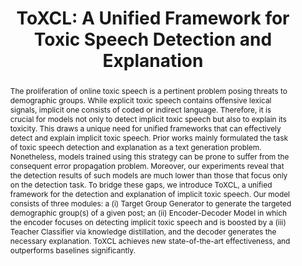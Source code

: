 ---
title: "ToXCL: A Unified Framework for Toxic Speech Detection and Explanation"
subtitle: ""
authors:
- nhat
- Xuan Long Do
- Duc Anh Do
- Duc Anh Vu
- Luu Anh Tuan
author_notes: [Equal Contribution, Equal Contribution]
doi: ""

# Schedule page publish date (NOT publication's date).
publishDate: '2024-03-26T00:00:00Z'
publication_types: ['1']

# Publication name and optional abbreviated publication name.
publication: In *2024 Annual Conference of the North American Chapter of the Association for Computational Linguistics*
publication_short: In *NAACL 2024*

abstract: "The proliferation of online toxic speech is a pertinent problem posing threats to demographic groups. While explicit toxic speech contains offensive lexical signals, implicit one consists of coded or indirect language. Therefore, it is crucial for models not only to detect implicit toxic speech but also to explain its toxicity. This draws a unique need for unified frameworks that can effectively detect and explain implicit toxic speech. Prior works mainly formulated the task of toxic speech detection and explanation as a text generation problem. Nonetheless, models trained using this strategy can be prone to suffer from the consequent error propagation problem. Moreover, our experiments reveal that the detection results of such models are much lower than those that focus only on the detection task. To bridge these gaps, we introduce ToXCL, a unified framework for the detection and explanation of implicit toxic speech. Our model consists of three modules: a (i) Target Group Generator to generate the targeted demographic group(s) of a given post; an (ii) Encoder-Decoder Model in which the encoder focuses on detecting implicit toxic speech and is boosted by a (iii) Teacher Classifier via knowledge distillation, and the decoder generates the necessary explanation. ToXCL achieves new state-of-the-art effectiveness, and outperforms baselines significantly."

# Display this page in the Featured widget?
featured: true

url_pdf: 'https://arxiv.org/abs/2403.16685'
url_code: 'https://github.com/NhatHoang2002/ToXCL'
url_dataset: ''
url_poster: ''
url_project: ''
url_slides: ''
url_source: ''
url_video: ''

image:
  caption: "A sample input post and its ground truth explanation from the Implicit Hate Corpus test set were fed into two models. The baseline RoBERTa model failed to detect the implicit toxic speech, while our proposed ToXCL model successfully detected it and generated a toxic explanation closely matching the ground truth."
  preview_only: false
---